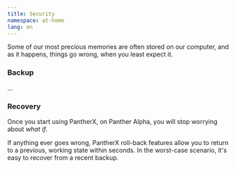 ```yaml
---
title: Security
namespace: at-home
lang: en
---
```


Some of our most precious memories are often stored on our computer, and as it happens, things go wrong, when you least expect it.

### Backup

...

### Recovery

Once you start using PantherX, on Panther Alpha, you will stop worrying about _what if_.

If anything ever goes wrong, PantherX roll-back features allow you to return to a previous, working state within seconds. In the worst-case scenario, it's easy to recover from a recent backup.

